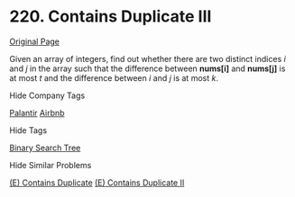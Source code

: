 # 220. Contains Duplicate III

[Original Page](https://leetcode.com/problems/contains-duplicate-iii/)

Given an array of integers, find out whether there are two distinct indices _i_ and _j_ in the array such that the difference between **nums[i]** and **nums[j]** is at most _t_ and the difference between _i_ and _j_ is at most _k_.

<div>

<div id="company_tags" class="btn btn-xs btn-warning">Hide Company Tags</div>

<span class="hidebutton" style="display: inline;">[Palantir](/company/palantir/) [Airbnb](/company/airbnb/)</span></div>

<div>

<div id="tags" class="btn btn-xs btn-warning">Hide Tags</div>

<span class="hidebutton" style="display: inline;">[Binary Search Tree](/tag/binary-search-tree/)</span></div>

<div>

<div id="similar" class="btn btn-xs btn-warning">Hide Similar Problems</div>

<span class="hidebutton" style="display: inline;">[(E) Contains Duplicate](/problems/contains-duplicate/) [(E) Contains Duplicate II](/problems/contains-duplicate-ii/)</span></div>